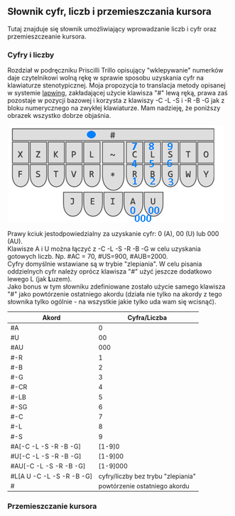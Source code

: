 ## Słownik cyfr, liczb i przemieszczania kursora

Tutaj znajduje się słownik umożliwiający wprowadzanie liczb i cyfr oraz przemieszczeanie kursora.  

### Cyfry i liczby

Rozdział w podręczniku Priscilli Trillo opisujący "wklepywanie" numerków daje czytelnikowi wolną rękę w sprawie 
sposobu uzyskania cyfr na klawiaturze stenotypicznej. Moja propozycja to translacja metody opisanej w systemie [lapwing](https://lapwing.aerick.ca/), zakładającej użycie klawisza "#" lewą ręką, prawa zaś pozostaje w pozycji bazowej i korzysta z klawiszy -C -L -S i -R -B -G jak z bloku numerycznego na zwykłej klawiaturze. Mam nadzieję, że poniższy obrazek wszystko dobrze objaśnia.

![Układ cyfr](ukladNum.png)

Prawy kciuk jestodpowiedzialny za uzyskanie cyfr: 0 (A), 00 (U) lub 000 (AU).  
Klawisze A i U można łączyć z -C -L -S -R -B -G w celu uzyskania gotowych liczb. Np. #AC = 70, #US=900, #AUB=2000.  
Cyfry domyślnie wstawiane są w trybie "zlepiania". W celu pisania oddzielnych cyfr należy oprócz klawisza "#" użyć jeszcze dodatkowo lewego L (jak **L**uzem).  
Jako bonus w tym słowniku zdefiniowane zostało użycie samego klawisza "#" jako powtórzenie ostatniego akordu (działa nie tylko na akordy z tego słownika tylko ogólnie - na wszystkie jakie tylko uda wam się wcisnąć).


| Akord    |  Cyfra/Liczba  | 
|----------|---------| 
| #A       | 0       | 
|    #U    | 00     | 
|   #AU    | 000 |
| #-R      | 1       | 
|  #-B    | 2       | 
|  #-G     | 3 |
| #-CR      | 4       | 
|  #-LB    | 5       | 
|  #-SG     | 6 |
| #-C      | 7       | 
|  #-L   | 8       | 
|  #-S     | 9 |
| #A[-C -L -S -R -B -G] | [1-9]0 |
| #U[-C -L -S -R -B -G] | [1-9]00 |
| #AU[-C -L -S -R -B -G] | [1-9]000 |
| #L[A U -C -L -S -R -B -G] | cyfry/liczby bez trybu "zlepiania"|
| # | powtórzenie ostatniego akordu |


### Przemieszczanie kursora


